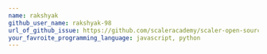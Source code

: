```yaml
---
name: rakshyak 
github_user_name: rakshyak-98 
url_of_github_issue: https://github.com/scaleracademy/scaler-open-source-september-challenge/issues/96 
your_favroite_programming_language: javascript, python
---
```


